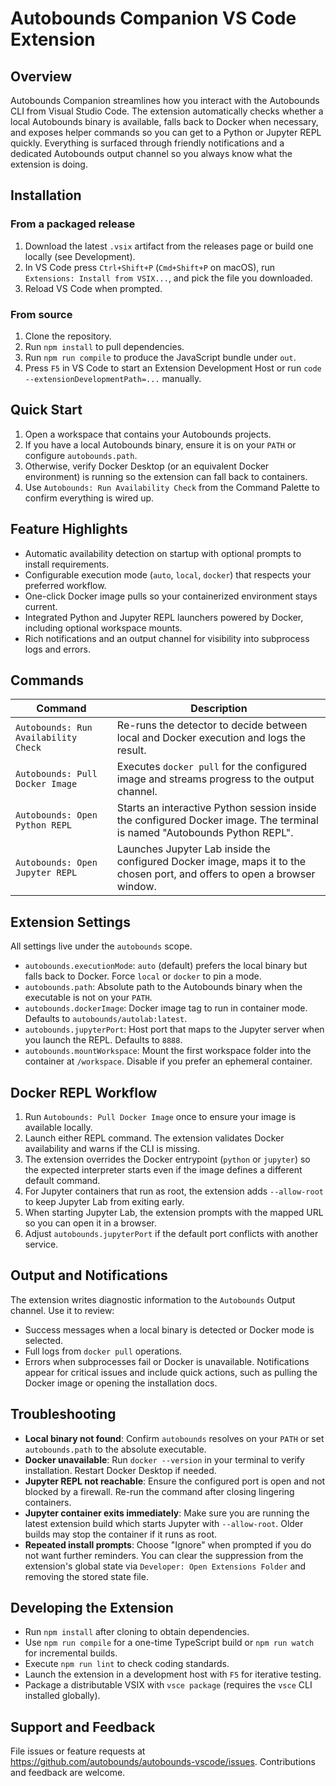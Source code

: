 # Autobounds Companion VS Code Extension

## Overview
Autobounds Companion streamlines how you interact with the Autobounds CLI from Visual Studio Code. The extension automatically checks whether a local Autobounds binary is available, falls back to Docker when necessary, and exposes helper commands so you can get to a Python or Jupyter REPL quickly. Everything is surfaced through friendly notifications and a dedicated Autobounds output channel so you always know what the extension is doing.

## Installation
### From a packaged release
1. Download the latest `.vsix` artifact from the releases page or build one locally (see Development).
2. In VS Code press `Ctrl+Shift+P` (`Cmd+Shift+P` on macOS), run `Extensions: Install from VSIX...`, and pick the file you downloaded.
3. Reload VS Code when prompted.

### From source
1. Clone the repository.
2. Run `npm install` to pull dependencies.
3. Run `npm run compile` to produce the JavaScript bundle under `out`.
4. Press `F5` in VS Code to start an Extension Development Host or run `code --extensionDevelopmentPath=...` manually.

## Quick Start
1. Open a workspace that contains your Autobounds projects.
2. If you have a local Autobounds binary, ensure it is on your `PATH` or configure `autobounds.path`.
3. Otherwise, verify Docker Desktop (or an equivalent Docker environment) is running so the extension can fall back to containers.
4. Use `Autobounds: Run Availability Check` from the Command Palette to confirm everything is wired up.

## Feature Highlights
- Automatic availability detection on startup with optional prompts to install requirements.
- Configurable execution mode (`auto`, `local`, `docker`) that respects your preferred workflow.
- One-click Docker image pulls so your containerized environment stays current.
- Integrated Python and Jupyter REPL launchers powered by Docker, including optional workspace mounts.
- Rich notifications and an output channel for visibility into subprocess logs and errors.

## Commands
| Command | Description |
| --- | --- |
| `Autobounds: Run Availability Check` | Re-runs the detector to decide between local and Docker execution and logs the result. |
| `Autobounds: Pull Docker Image` | Executes `docker pull` for the configured image and streams progress to the output channel. |
| `Autobounds: Open Python REPL` | Starts an interactive Python session inside the configured Docker image. The terminal is named "Autobounds Python REPL". |
| `Autobounds: Open Jupyter REPL` | Launches Jupyter Lab inside the configured Docker image, maps it to the chosen port, and offers to open a browser window. |

## Extension Settings
All settings live under the `autobounds` scope.
- `autobounds.executionMode`: `auto` (default) prefers the local binary but falls back to Docker. Force `local` or `docker` to pin a mode.
- `autobounds.path`: Absolute path to the Autobounds binary when the executable is not on your `PATH`.
- `autobounds.dockerImage`: Docker image tag to run in container mode. Defaults to `autobounds/autolab:latest`.
- `autobounds.jupyterPort`: Host port that maps to the Jupyter server when you launch the REPL. Defaults to `8888`.
- `autobounds.mountWorkspace`: Mount the first workspace folder into the container at `/workspace`. Disable if you prefer an ephemeral container.

## Docker REPL Workflow
1. Run `Autobounds: Pull Docker Image` once to ensure your image is available locally.
2. Launch either REPL command. The extension validates Docker availability and warns if the CLI is missing.
3. The extension overrides the Docker entrypoint (`python` or `jupyter`) so the expected interpreter starts even if the image defines a different default command.
4. For Jupyter containers that run as root, the extension adds `--allow-root` to keep Jupyter Lab from exiting early.
5. When starting Jupyter Lab, the extension prompts with the mapped URL so you can open it in a browser.
6. Adjust `autobounds.jupyterPort` if the default port conflicts with another service.

## Output and Notifications
The extension writes diagnostic information to the `Autobounds` Output channel. Use it to review:
- Success messages when a local binary is detected or Docker mode is selected.
- Full logs from `docker pull` operations.
- Errors when subprocesses fail or Docker is unavailable.
Notifications appear for critical issues and include quick actions, such as pulling the Docker image or opening the installation docs.

## Troubleshooting
- **Local binary not found**: Confirm `autobounds` resolves on your `PATH` or set `autobounds.path` to the absolute executable.
- **Docker unavailable**: Run `docker --version` in your terminal to verify installation. Restart Docker Desktop if needed.
- **Jupyter REPL not reachable**: Ensure the configured port is open and not blocked by a firewall. Re-run the command after closing lingering containers.
- **Jupyter container exits immediately**: Make sure you are running the latest extension build which starts Jupyter with `--allow-root`. Older builds may stop the container if it runs as root.
- **Repeated install prompts**: Choose "Ignore" when prompted if you do not want further reminders. You can clear the suppression from the extension's global state via `Developer: Open Extensions Folder` and removing the stored state file.

## Developing the Extension
- Run `npm install` after cloning to obtain dependencies.
- Use `npm run compile` for a one-time TypeScript build or `npm run watch` for incremental builds.
- Execute `npm run lint` to check coding standards.
- Launch the extension in a development host with `F5` for iterative testing.
- Package a distributable VSIX with `vsce package` (requires the `vsce` CLI installed globally).

## Support and Feedback
File issues or feature requests at https://github.com/autobounds/autobounds-vscode/issues. Contributions and feedback are welcome.
